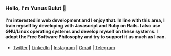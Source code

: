 ### Hello, I'm Yunus Bulut 👋

#### I'm interested in web development and I enjoy that. In line with this area, I train myself by developing with Javascript and Ruby on Rails. I also use GNU/Linux operating systems and develop myself on these systems. I adopt the Free Software Philosophy and try to support it as much as I can.

- [Twitter][Twitter] **|** 
[LinkedIn][LinkedIn] **|** 
[Instagram][Instagram] **|** 
[Gmail][Gmail] **|** 
[Telegram][Telegram]

[Twitter]: https://https://twitter.com/yunusbulutt
[LinkedIn]: https://www.linkedin.com/in/yunusbulutt
[Instagram]: https://www.instagram.com/yunus.bulutt
[Gmail]: mailto:bulutt1404@gmail.com
[Telegram]: https://t.me/yunusbulut
